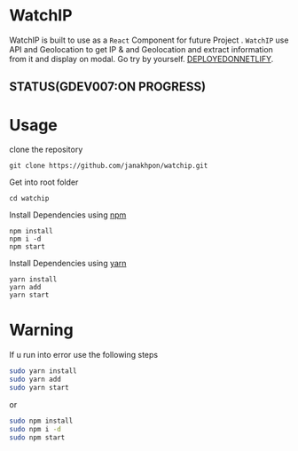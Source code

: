 # WatchIP
  WatchIP is built to use as a `React` Component for future Project . `WatchIP` use API and Geolocation to get IP & and Geolocation and extract information from it and display on modal. Go try by yourself. [DEPLOYEDONNETLIFY](https://competent-minsky-c4f6af.netlify.com/).


## STATUS(GDEV007:ON PROGRESS)

# Usage

clone the repository

    git clone https://github.com/janakhpon/watchip.git

Get into root folder

    cd watchip

Install Dependencies using [npm](https://www.npmjs.com/)

    npm install
    npm i -d
    npm start

Install Dependencies using [yarn](https://yarnpkg.com/en/)

    yarn install
    yarn add
    yarn start




# Warning
If u run into error use the following steps

```bash
sudo yarn install
sudo yarn add
sudo yarn start
```
or

```bash
sudo npm install
sudo npm i -d
sudo npm start
```

